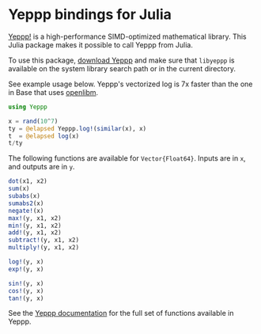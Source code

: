 Yeppp bindings for Julia
========================

[Yeppp!](http://www.yeppp.info) is a high-performance SIMD-optimized
mathematical library. This Julia package makes it possible to
call Yeppp from Julia.

To use this package, [download
Yeppp](http://bitbucket.org/MDukhan/yeppp/downloads/yeppp-1.0.0.zip)
and make sure that `libyeppp` is available on the system library
search path or in the current directory.

See example usage below. Yeppp's vectorized log is 7x faster than the
one in Base that uses [openlibm](http://www.openlibm.org/).

```julia
using Yeppp

x = rand(10^7)
ty = @elapsed Yeppp.log!(similar(x), x)
t  = @elapsed log(x)
t/ty
````

The following functions are available for `Vector{Float64}`. Inputs
are in `x`, and outputs are in `y`.

```julia
dot(x1, x2)
sum(x)
subabs(x)
sumabs2(x)
negate!(x)
max!(y, x1, x2)
min!(y, x1, x2)
add!(y, x1, x2)
subtract!(y, x1, x2)
multiply!(y, x1, x2)

log!(y, x)
exp!(y, x)

sin!(y, x)
cos!(y, x)
tan!(y, x)
````

See the [Yeppp documentation](http://docs.yeppp.info/c/modules.html)
for the full set of functions available in Yeppp.
